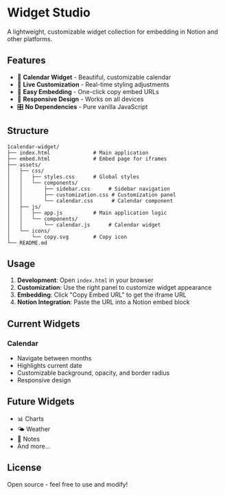 # Widget Studio

A lightweight, customizable widget collection for embedding in Notion and other platforms.

## Features

- 📅 **Calendar Widget** - Beautiful, customizable calendar
- 🎨 **Live Customization** - Real-time styling adjustments
- 🔗 **Easy Embedding** - One-click copy embed URLs
- 📱 **Responsive Design** - Works on all devices
- 🎛️ **No Dependencies** - Pure vanilla JavaScript

## Structure

```
1calendar-widget/
├── index.html              # Main application
├── embed.html              # Embed page for iframes
├── assets/
│   ├── css/
│   │   ├── styles.css      # Global styles
│   │   └── components/
│   │       ├── sidebar.css      # Sidebar navigation
│   │       ├── customization.css # Customization panel
│   │       └── calendar.css      # Calendar component
│   ├── js/
│   │   ├── app.js          # Main application logic
│   │   └── components/
│   │       └── calendar.js      # Calendar widget
│   └── icons/
│       └── copy.svg        # Copy icon
└── README.md
```

## Usage

1. **Development**: Open `index.html` in your browser
2. **Customization**: Use the right panel to customize widget appearance
3. **Embedding**: Click "Copy Embed URL" to get the iframe URL
4. **Notion Integration**: Paste the URL into a Notion embed block

## Current Widgets

### Calendar
- Navigate between months
- Highlights current date
- Customizable background, opacity, and border radius
- Responsive design

## Future Widgets

- 📊 Charts
- 🌤️ Weather
- 📝 Notes
- And more...

## License

Open source - feel free to use and modify! 